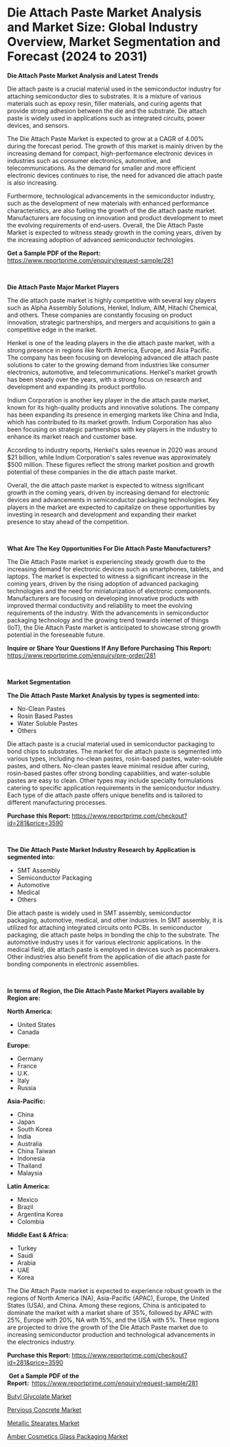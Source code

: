 <p><h1>Die Attach Paste Market Analysis and Market Size: Global Industry Overview, Market Segmentation and Forecast (2024 to 2031)</h1></p><p><strong>Die Attach Paste Market Analysis and Latest Trends</strong></p>
<p><p>Die attach paste is a crucial material used in the semiconductor industry for attaching semiconductor dies to substrates. It is a mixture of various materials such as epoxy resin, filler materials, and curing agents that provide strong adhesion between the die and the substrate. Die attach paste is widely used in applications such as integrated circuits, power devices, and sensors.</p><p>The Die Attach Paste Market is expected to grow at a CAGR of 4.00% during the forecast period. The growth of this market is mainly driven by the increasing demand for compact, high-performance electronic devices in industries such as consumer electronics, automotive, and telecommunications. As the demand for smaller and more efficient electronic devices continues to rise, the need for advanced die attach paste is also increasing.</p><p>Furthermore, technological advancements in the semiconductor industry, such as the development of new materials with enhanced performance characteristics, are also fueling the growth of the die attach paste market. Manufacturers are focusing on innovation and product development to meet the evolving requirements of end-users. Overall, the Die Attach Paste Market is expected to witness steady growth in the coming years, driven by the increasing adoption of advanced semiconductor technologies.</p></p>
<p><strong>Get a Sample PDF of the Report:&nbsp;</strong> <a href="https://www.reportprime.com/enquiry/request-sample/281">https://www.reportprime.com/enquiry/request-sample/281</a></p>
<p>&nbsp;</p>
<p><strong>Die Attach Paste Major Market Players</strong></p>
<p><p>The die attach paste market is highly competitive with several key players such as Alpha Assembly Solutions, Henkel, Indium, AIM, Hitachi Chemical, and others. These companies are constantly focusing on product innovation, strategic partnerships, and mergers and acquisitions to gain a competitive edge in the market.</p><p>Henkel is one of the leading players in the die attach paste market, with a strong presence in regions like North America, Europe, and Asia Pacific. The company has been focusing on developing advanced die attach paste solutions to cater to the growing demand from industries like consumer electronics, automotive, and telecommunications. Henkel's market growth has been steady over the years, with a strong focus on research and development and expanding its product portfolio.</p><p>Indium Corporation is another key player in the die attach paste market, known for its high-quality products and innovative solutions. The company has been expanding its presence in emerging markets like China and India, which has contributed to its market growth. Indium Corporation has also been focusing on strategic partnerships with key players in the industry to enhance its market reach and customer base.</p><p>According to industry reports, Henkel's sales revenue in 2020 was around $21 billion, while Indium Corporation's sales revenue was approximately $500 million. These figures reflect the strong market position and growth potential of these companies in the die attach paste market.</p><p>Overall, the die attach paste market is expected to witness significant growth in the coming years, driven by increasing demand for electronic devices and advancements in semiconductor packaging technologies. Key players in the market are expected to capitalize on these opportunities by investing in research and development and expanding their market presence to stay ahead of the competition.</p></p>
<p>&nbsp;</p>
<p><strong>What Are The Key Opportunities For Die Attach Paste Manufacturers?</strong></p>
<p><p>The Die Attach Paste market is experiencing steady growth due to the increasing demand for electronic devices such as smartphones, tablets, and laptops. The market is expected to witness a significant increase in the coming years, driven by the rising adoption of advanced packaging technologies and the need for miniaturization of electronic components. Manufacturers are focusing on developing innovative products with improved thermal conductivity and reliability to meet the evolving requirements of the industry. With the advancements in semiconductor packaging technology and the growing trend towards internet of things (IoT), the Die Attach Paste market is anticipated to showcase strong growth potential in the foreseeable future.</p></p>
<p><strong>Inquire or Share Your Questions If Any Before Purchasing This Report:</strong> <a href="https://www.reportprime.com/enquiry/pre-order/281">https://www.reportprime.com/enquiry/pre-order/281</a></p>
<p>&nbsp;</p>
<p><strong>Market Segmentation</strong></p>
<p><strong>The Die Attach Paste Market Analysis by types is segmented into:</strong></p>
<p><ul><li>No-Clean Pastes</li><li>Rosin Based Pastes</li><li>Water Soluble Pastes</li><li>Others</li></ul></p>
<p><p>Die attach paste is a crucial material used in semiconductor packaging to bond chips to substrates. The market for die attach paste is segmented into various types, including no-clean pastes, rosin-based pastes, water-soluble pastes, and others. No-clean pastes leave minimal residue after curing, rosin-based pastes offer strong bonding capabilities, and water-soluble pastes are easy to clean. Other types may include specialty formulations catering to specific application requirements in the semiconductor industry. Each type of die attach paste offers unique benefits and is tailored to different manufacturing processes.</p></p>
<p><strong>Purchase this Report:&nbsp;</strong><a href="https://www.reportprime.com/checkout?id=281&price=3590">https://www.reportprime.com/checkout?id=281&price=3590</a></p>
<p>&nbsp;</p>
<p><strong>The Die Attach Paste Market Industry Research by Application is segmented into:</strong></p>
<p><ul><li>SMT Assembly</li><li>Semiconductor Packaging</li><li>Automotive</li><li>Medical</li><li>Others</li></ul></p>
<p><p>Die attach paste is widely used in SMT assembly, semiconductor packaging, automotive, medical, and other industries. In SMT assembly, it is utilized for attaching integrated circuits onto PCBs. In semiconductor packaging, die attach paste helps in bonding the chip to the substrate. The automotive industry uses it for various electronic applications. In the medical field, die attach paste is employed in devices such as pacemakers. Other industries also benefit from the application of die attach paste for bonding components in electronic assemblies.</p></p>
<p>&nbsp;</p>
<p><strong>In terms of Region, the Die Attach Paste Market Players available by Region are:</strong></p>
<p>
    <p> <strong> North America: </strong>
        <ul>
            <li>United States</li>
            <li>Canada</li>
        </ul>
        </p> 
    <p> <strong> Europe: </strong>
        <ul>
            <li>Germany</li>
            <li>France</li>
            <li>U.K.</li>
            <li>Italy</li>
            <li>Russia</li>
        </ul>
        </p> 
    <p> <strong> Asia-Pacific: </strong>
        <ul>
            <li>China</li>
            <li>Japan</li>
            <li>South Korea</li>
            <li>India</li>
            <li>Australia</li>
            <li>China Taiwan</li>
            <li>Indonesia</li>
            <li>Thailand</li>
            <li>Malaysia</li>
        </ul>
        </p> 
    <p> <strong> Latin America: </strong>
        <ul>
            <li>Mexico</li>
            <li>Brazil</li>
            <li>Argentina Korea</li>
            <li>Colombia</li>
        </ul>
        </p> 
    <p> <strong> Middle East & Africa: </strong>
        <ul>
            <li>Turkey</li>
            <li>Saudi</li>
            <li>Arabia</li>
            <li>UAE</li>
            <li>Korea</li>
        </ul>
    </p>
    </p>
<p><p>The Die Attach Paste market is expected to experience robust growth in the regions of North America (NA), Asia-Pacific (APAC), Europe, the United States (USA), and China. Among these regions, China is anticipated to dominate the market with a market share of 35%, followed by APAC with 25%, Europe with 20%, NA with 15%, and the USA with 5%. These regions are projected to drive the growth of the Die Attach Paste market due to increasing semiconductor production and technological advancements in the electronics industry.</p></p>
<p><strong>Purchase this Report: </strong><a href="https://www.reportprime.com/checkout?id=281&price=3590">https://www.reportprime.com/checkout?id=281&price=3590</a></p>
<p>&nbsp;<strong>Get a Sample PDF of the Report:&nbsp;&nbsp;</strong><a href="https://www.reportprime.com/enquiry/request-sample/281">https://www.reportprime.com/enquiry/request-sample/281</a></p>
<p><strong></strong></p>
<p><p><a href="https://github.com/juniordelafrance/Market-Research-Report-List-2/blob/main/butyl-glycolate-market.md">Butyl Glycolate Market</a></p><p><a href="https://view.publitas.com/reportprime-1/pervious-concrete-market-size-focuses-on-market-dynamics-in-depth-analysis-and-future-projections-of-its-market-forecasted-for-period-from-2023-to-2030/">Pervious Concrete Market</a></p><p><a href="https://github.com/jaidynmorantestelletmjzya/Market-Research-Report-List-1/blob/main/metallic-stearates-market.md">Metallic Stearates Market</a></p><p><a href="https://faithful-glue-af3.notion.site/Amber-Cosmetics-Glass-Packaging-Market-with-the-goal-of-estimating-the-market-size-and-future-growth-bd1eb48641824b42b1cacc5f9094e3ae">Amber Cosmetics Glass Packaging Market</a></p></p>